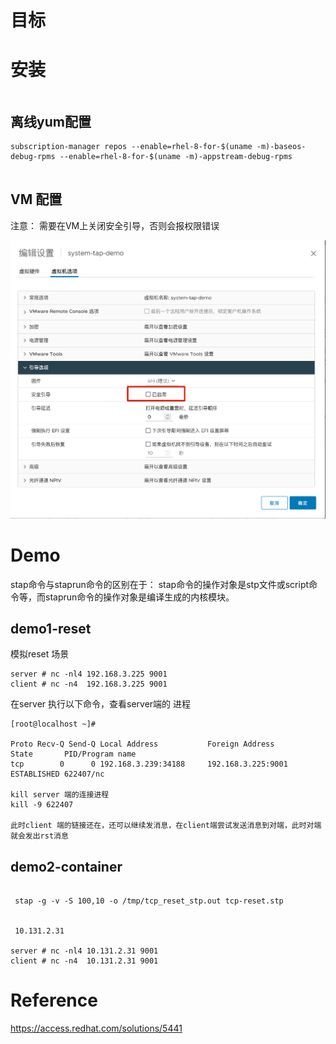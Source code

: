 

# 目标





# 安装



```
```



## 离线yum配置



```
subscription-manager repos --enable=rhel-8-for-$(uname -m)-baseos-debug-rpms --enable=rhel-8-for-$(uname -m)-appstream-debug-rpms


```







## VM 配置



注意： 需要在VM上关闭安全引导，否则会报权限错误

![image-20231119092948365](./systemtap.assets/image-20231119092948365.png)





# Demo

stap命令与staprun命令的区别在于：
stap命令的操作对象是stp文件或script命令等，而staprun命令的操作对象是编译生成的内核模块。







## demo1-reset

模拟reset 场景

```
server # nc -nl4 192.168.3.225 9001
client # nc -n4  192.168.3.225 9001
```



在server 执行以下命令，查看server端的 进程

```
[root@localhost ~]# 

Proto Recv-Q Send-Q Local Address           Foreign Address         State       PID/Program name
tcp        0      0 192.168.3.239:34188     192.168.3.225:9001      ESTABLISHED 622407/nc

kill server 端的连接进程
kill -9 622407

此时client 端的链接还在，还可以继续发消息，在client端尝试发送消息到对端，此时对端就会发出rst消息
```





## demo2-container



```

 stap -g -v -S 100,10 -o /tmp/tcp_reset_stp.out tcp-reset.stp
 
 
 10.131.2.31
 
server # nc -nl4 10.131.2.31 9001
client # nc -n4  10.131.2.31 9001
```











# Reference



https://access.redhat.com/solutions/5441



